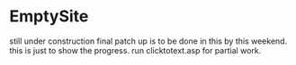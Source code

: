 EmptySite
=========

still under construction
final patch up is to be done in this by this weekend.
this is just to show the progress.
run clicktotext.asp for partial work.
